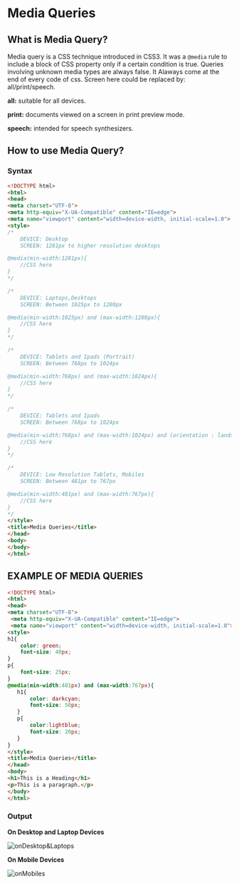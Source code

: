 # Media Queries

## What is Media Query?

 Media query is a CSS technique introduced in CSS3. It was a `@media` rule to include a block of CSS property only if a certain condition is true. Queries involving unknown media types are always false. It Alaways come at the end of every code of css. Screen here could be replaced by: all/print/speech.

**all:** suitable for all devices.

**print:** documents viewed on a screen in print preview mode. 

**speech:** intended for speech synthesizers.

## How to use Media Query?

### Syntax
```html
<!DOCTYPE html>
<html>
<head>
<meta charset="UTF-8">
<meta http-equiv="X-UA-Compatible" content="IE=edge">
<meta name="viewport" content="width=device-width, initial-scale=1.0">
<style>
/* 
    DEVICE: Desktop
    SCREEN: 1281px to higher resolution desktops  

@media(min-width:1281px){
    //CSS here
}
*/

/* 
    DEVICE: Laptops,Desktops
    SCREEN: Between 1025px to 1280px

@media(min-width:1025px) and (max-width:1280px){
    //CSS here
}
*/

/* 
    DEVICE: Tablets and Ipads (Portrait)
    SCREEN: Between 768px to 1024px

@media(min-width:768px) and (max-width:1024px){
    //CSS here
}
*/

/* 
    DEVICE: Tablets and Ipads 
    SCREEN: Between 768px to 1024px

@media(min-width:768px) and (max-width:1024px) and (orientation : landscape )  {
    //CSS here
}
*/

/* 
    DEVICE: Low Resolution Tablets, Mobiles 
    SCREEN: Between 481px to 767px

@media(min-width:481px) and (max-width:767px){
    //CSS here
}
*/
</style>
<title>Media Queries</title>
</head>
<body>
</body>
</html>
```

## EXAMPLE OF MEDIA QUERIES
```html
<!DOCTYPE html>
<html>
<head>
<meta charset="UTF-8">
 <meta http-equiv="X-UA-Compatible" content="IE=edge">
 <meta name="viewport" content="width=device-width, initial-scale=1.0">
<style>
h1{
    color: green;
    font-size: 40px;
}
p{
    font-size: 25px;
}
@media(min-width:481px) and (max-width:767px){
   h1{
       color: darkcyan;
       font-size: 50px;
   }
   p{
       color:lightblue;
       font-size: 20px;
   }
}
</style>
<title>Media Queries</title>
</head>
<body>
<h1>This is a Heading</h1>
<p>This is a paragraph.</p>
</body>
</html>
```

### Output
**On Desktop and Laptop Devices**

![onDesktop&Laptops](https://mediaquery.samimunir2002.repl.co/onDesktop&Laptop.png)

**On Mobile Devices** 

![onMobiles](https://mediaquery--samimunir2002.repl.co/onMobiles.png)
